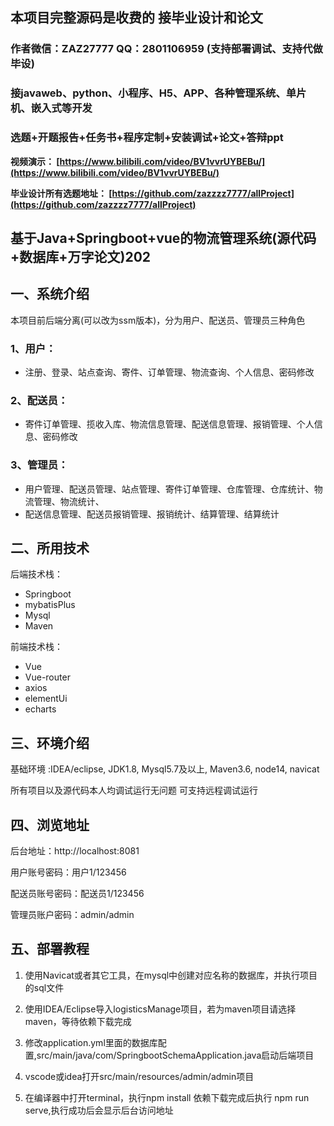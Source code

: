 ## 本项目完整源码是收费的  接毕业设计和论文

### 作者微信：ZAZ27777 QQ：2801106959 (支持部署调试、支持代做毕设)

### 接javaweb、python、小程序、H5、APP、各种管理系统、单片机、嵌入式等开发

### 选题+开题报告+任务书+程序定制+安装调试+论文+答辩ppt

**视频演示：
[https://www.bilibili.com/video/BV1vvrUYBEBu/](https://www.bilibili.com/video/BV1vvrUYBEBu/)**

**毕业设计所有选题地址：
[https://github.com/zazzzz7777/allProject](https://github.com/zazzzz7777/allProject)**

## 基于Java+Springboot+vue的物流管理系统(源代码+数据库+万字论文)202

## 一、系统介绍
本项目前后端分离(可以改为ssm版本)，分为用户、配送员、管理员三种角色
### 1、用户：
- 注册、登录、站点查询、寄件、订单管理、物流查询、个人信息、密码修改
### 2、配送员：
- 寄件订单管理、揽收入库、物流信息管理、配送信息管理、报销管理、个人信息、密码修改
### 3、管理员：
- 用户管理、配送员管理、站点管理、寄件订单管理、仓库管理、仓库统计、物流管理、物流统计、
- 配送信息管理、配送员报销管理、报销统计、结算管理、结算统计

## 二、所用技术

后端技术栈：

- Springboot
- mybatisPlus
- Mysql
- Maven

前端技术栈：

- Vue
- Vue-router
- axios
- elementUi
- echarts

## 三、环境介绍

基础环境 :IDEA/eclipse, JDK1.8, Mysql5.7及以上, Maven3.6, node14, navicat

所有项目以及源代码本人均调试运行无问题 可支持远程调试运行

## 四、浏览地址

后台地址：http://localhost:8081

用户账号密码：用户1/123456

配送员账号密码：配送员1/123456

管理员账户密码：admin/admin

## 五、部署教程
1. 使用Navicat或者其它工具，在mysql中创建对应名称的数据库，并执行项目的sql文件

2. 使用IDEA/Eclipse导入logisticsManage项目，若为maven项目请选择maven，等待依赖下载完成

3. 修改application.yml里面的数据库配置,src/main/java/com/SpringbootSchemaApplication.java启动后端项目

4. vscode或idea打开src/main/resources/admin/admin项目

5. 在编译器中打开terminal，执行npm install 依赖下载完成后执行 npm run serve,执行成功后会显示后台访问地址


